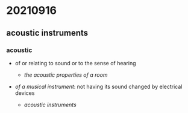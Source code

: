 # 20210916

## acoustic instruments

### acoustic

- of or relating to sound or to the sense of hearing
  - *the acoustic properties of a room*

- *of a musical instrument*: not having its sound changed by electrical devices
  - *acoustic instruments*
  
